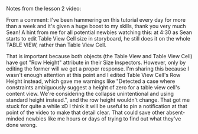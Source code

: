 Notes from the lesson 2 video:

From a comment:
I've been hammering on this tutorial every day for more than a week and it's given a huge boost to my skills, 
thank you very much Sean! A hint from me for all potential newbies watching this: at 4:30 as Sean starts to edit 
Table View Cell size in storyboard, he still does it on the whole TABLE VIEW, rather than Table View Cell. 

That is important because both objects (the Table View and Table View Cell) have got "Row Height" attribute in 
their Size Inspectors. However, only by editing the former will we get a proper response. I'm sharing this because 
I wasn't enough attention at this point and I edited Table View Cell's Row Height instead, which gave me warnings like 
"Detected a case where constraints ambiguously suggest a height of zero for a table view cell's content view. We're 
considering the collapse unintentional and using standard height instead.", and the row height wouldn't change. 
That got me stuck for quite a while xD I think it will be useful to pin a notification at that point of the video 
to make that detail clear. That could save other absent-minded newbies like me hours or days of trying to find out what they've done wrong.
